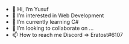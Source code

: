 - 👋 Hi, I’m Yusuf
- 👀 I’m interested in Web Development
- 🌱 I’m currently learning C#
- 💞️ I’m looking to collaborate on ...
- 📫 How to reach me Discord => Eratost#6107

<!---
kalaynur/kalaynur is a ✨ special ✨ repository because its `README.md` (this file) appears on your GitHub profile.
You can click the Preview link to take a look at your changes.
--->
